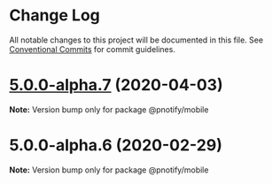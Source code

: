 # Change Log

All notable changes to this project will be documented in this file.
See [Conventional Commits](https://conventionalcommits.org) for commit guidelines.

# [5.0.0-alpha.7](https://github.com/sciactive/pnotify/compare/v5.0.0-alpha.6...v5.0.0-alpha.7) (2020-04-03)

**Note:** Version bump only for package @pnotify/mobile





# 5.0.0-alpha.6 (2020-02-29)

**Note:** Version bump only for package @pnotify/mobile
